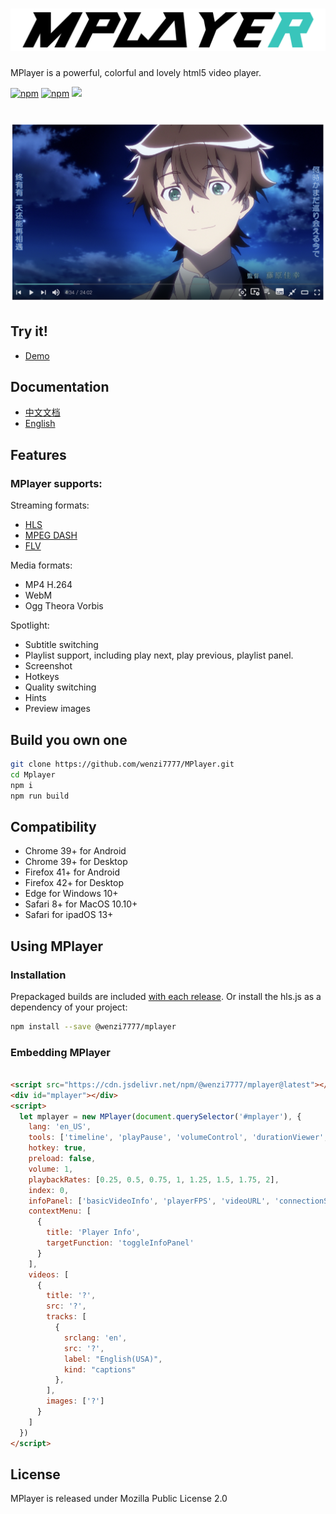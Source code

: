 
# ![MPlayer](./docs/mplayer.png)

MPlayer is a powerful, colorful and lovely html5 video player.

[![npm](https://img.shields.io/npm/dt/@wenzi7777/mplayer)](https://www.npmjs.com/package/@wenzi7777/mplayer)
[![npm](https://img.shields.io/npm/l/@wenzi7777/mplayer)](https://github.com/wenzi7777/MPlayer/blob/master/LICENSE)
[![](https://data.jsdelivr.com/v1/package/npm/@wenzi7777/mplayer/badge?style=rounded)](https://cdn.jsdelivr.net/npm/@wenzi7777/mplayer@latest)

# ![Preview](./docs/preview.png)

## Try it! 

- [Demo]('https://mplayer.1205.moe')

## Documentation
- [中文文档]('https://mplayer.1205.moe/')
- [English]('https://mplayer.1205.moe/')


## Features
### MPlayer supports:
Streaming formats:
- [HLS](https://github.com/video-dev/hls.js)
- [MPEG DASH](https://github.com/Dash-Industry-Forum/dash.js)
- [FLV](https://github.com/Bilibili/flv.js)

Media formats:
- MP4 H.264 
- WebM 
- Ogg Theora Vorbis

Spotlight: 
- Subtitle switching 
- Playlist support, including play next, play previous, playlist panel.
- Screenshot 
- Hotkeys 
- Quality switching 
- Hints 
- Preview images

## Build you own one

```sh
git clone https://github.com/wenzi7777/MPlayer.git
cd Mplayer
npm i
npm run build
```

## Compatibility

- Chrome 39+ for Android
- Chrome 39+ for Desktop
- Firefox 41+ for Android
- Firefox 42+ for Desktop
- Edge for Windows 10+
- Safari 8+ for MacOS 10.10+
- Safari for ipadOS 13+

## Using MPlayer

### Installation

Prepackaged builds are included [with each release](https://github.com/wenzi7777/MPlayer/releases). Or install the hls.js as a dependency
of your project:

```sh
npm install --save @wenzi7777/mplayer
```

### Embedding MPlayer

```html

<script src="https://cdn.jsdelivr.net/npm/@wenzi7777/mplayer@latest"></script>
<div id="mplayer"></div>
<script>
  let mplayer = new MPlayer(document.querySelector('#mplayer'), {
    lang: 'en_US',
    tools: ['timeline', 'playPause', 'volumeControl', 'durationViewer', 'screenshot', 'playerSettings', 'enablePlaylist', 'subtitles', 'miniPlayer', 'theaterMode', 'fullscreen'],
    hotkey: true,
    preload: false,
    volume: 1,
    playbackRates: [0.25, 0.5, 0.75, 1, 1.25, 1.5, 1.75, 2],
    index: 0,
    infoPanel: ['basicVideoInfo', 'playerFPS', 'videoURL', 'connectionStatus', 'date', 'playerInfo'],
    contextMenu: [
      {
        title: 'Player Info',
        targetFunction: 'toggleInfoPanel'
      }
    ],
    videos: [
      {
        title: '?',
        src: '?',
        tracks: [
          {
            srclang: 'en',
            src: '?',
            label: "English(USA)",
            kind: "captions"
          },
        ],
        images: ['?']
      }
    ]
  })
</script>
```

## License
MPlayer is released under Mozilla Public License 2.0

